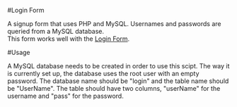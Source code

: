 #Login Form

A signup form that uses PHP and MySQL.
Usernames and passwords are queried from a MySQL database. <br/>
This form works well with the <a href="https://github.com/cfabian/login_form">Login Form</a>.

#Usage 

A MySQL database needs to be created in order to use this scipt.
The way it is currently set up, the database uses the root user with an empty password. The database name should be "login" and the table name should be "UserName".
The table should have two columns, "userName" for the username and "pass" for the password.